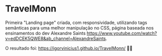 # TravelMonn
 Primeira "Landing page" criada, com responsividade, utilizando tags semânticas para uma melhor manipulação no CSS, página baseada nos ensinamentos do dev Alexandre Saints https://www.youtube.com/watch?v=edDCEK5QWE8&ab_channel=AlexandreSaints.
 
 O resultado foi: https://igorvinicius1.github.io/TravelMonn/ 🚀🌑
